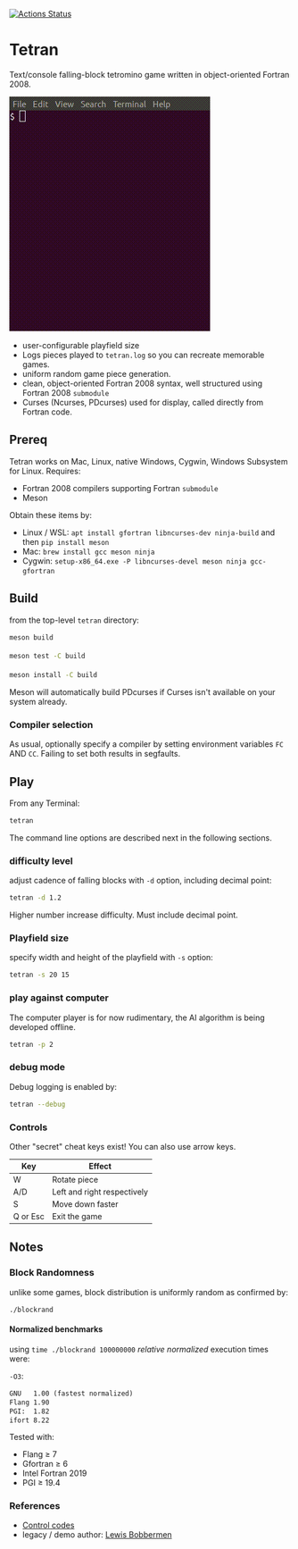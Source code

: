 [![Actions Status](https://github.com/fortran-gaming/tetran/workflows/ci/badge.svg)](https://github.com/fortran-gaming/tetran/actions)

# Tetran

Text/console falling-block tetromino game written in object-oriented Fortran 2008.

![Tetran gameplay demo](doc/tetran.gif)

* user-configurable playfield size
* Logs pieces played to `tetran.log` so you can recreate memorable games.
* uniform random game piece generation.
* clean, object-oriented Fortran 2008 syntax, well structured using Fortran 2008 `submodule`
* Curses (Ncurses, PDcurses) used for display, called directly from Fortran code.

## Prereq

Tetran works on Mac, Linux, native Windows, Cygwin, Windows Subsystem for Linux.
Requires:

* Fortran 2008 compilers supporting Fortran `submodule`
* Meson

Obtain these items by:

* Linux / WSL: `apt install gfortran libncurses-dev ninja-build` and then `pip install meson`
* Mac: `brew install gcc meson ninja`
* Cygwin: `setup-x86_64.exe -P libncurses-devel meson ninja gcc-gfortran`

## Build

from the top-level `tetran` directory:

```bash
meson build

meson test -C build

meson install -C build
```

Meson will automatically build PDcurses if Curses isn't available on your system already.


### Compiler selection

As usual, optionally specify a compiler by setting environment variables `FC` AND `CC`.
Failing to set both results in segfaults.

## Play

From any Terminal:

```bash
tetran
```

The command line options are described next in the following sections.

### difficulty level

adjust cadence of falling blocks with `-d` option, including decimal point:

```bash
tetran -d 1.2
```

Higher number increase difficulty. Must include decimal point.

### Playfield size

specify width and height of the playfield with `-s` option:

```bash
tetran -s 20 15
```

### play against computer

The computer player is for now rudimentary, the AI algorithm is being developed offline.

```bash
tetran -p 2
```

### debug mode

Debug logging is enabled by:

```bash
tetran --debug
```

### Controls

Other "secret" cheat keys exist! You can also use arrow keys.

  Key      |  Effect
-----------|-----------------------------
  W        | Rotate piece
  A/D      | Left and right respectively
  S        | Move down faster
  Q or Esc | Exit the game

## Notes

### Block Randomness

unlike some games, block distribution is uniformly random as confirmed by:

    ./blockrand

#### Normalized benchmarks

using `time ./blockrand 100000000` *relative normalized* execution times were:

`-O3`:

    GNU   1.00 (fastest normalized)
    Flang 1.90
    PGI:  1.82
    ifort 8.22

Tested with:

* Flang &ge; 7
* Gfortran &ge; 6
* Intel Fortran 2019
* PGI &ge; 19.4


### References

* [Control codes](https://en.wikipedia.org/wiki/C0_and_C1_control_codes)
* legacy / demo author:   [Lewis Bobbermen](https://github.com/lewisjb)
